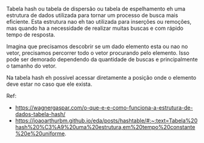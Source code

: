 Tabela hash ou tabela de dispersão ou tabela de espelhamento eh uma estrutura de dados utilizada para tornar um processo de busca mais eficiente. Esta estrutura nao eh tao utilizada para inserções ou remoções, mas quando ha a necessidade de realizar muitas buscas e com rápido tempo de resposta.

Imagina que precisamos descobrir se um dado elemento esta ou nao no vetor, precisamos percorrer todo o vetor procurando pelo elemento. Isso pode ser demorado dependendo da quantidade de buscas e principalmente o tamanho do vetor.

Na tabela hash eh possível acessar diretamente a posição onde o elemento deve estar no caso que ele exista.

Ref:

- https://wagnergaspar.com/o-que-e-e-como-funciona-a-estrutura-de-dados-tabela-hash/
- https://joaoarthurbm.github.io/eda/posts/hashtable/#:~:text=Tabela%20hash%20%C3%A9%20uma%20estrutura,em%20tempo%20constante%20e%20uniforme.
